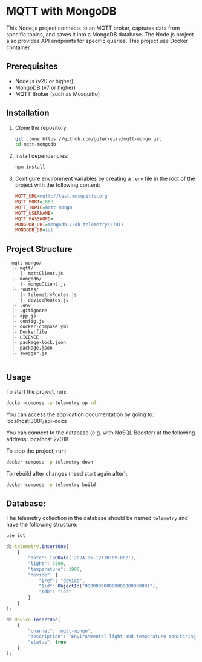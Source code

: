 # MQTT with MongoDB

This Node.js project connects to an MQTT broker, captures data from specific topics, and saves it into a MongoDB database. The Node.js project also provides API endpoints for specific queries. This project use Docker container.

## Prerequisites

- Node.js (v20 or higher)
- MongoDB (v7 or higher)
- MQTT Broker (such as Mosquitto)

## Installation

1. Clone the repository:

    ```bash
    git clone https://github.com/gqferreira/mqtt-mongo.git
    cd mqtt-mongodb
    ```

2. Install dependencies:

    ```bash
    npm install
    ```

3. Configure environment variables by creating a `.env` file in the root of the project with the following content:

    ```ini
    MQTT_URL=mqtt://test.mosquitto.org
    MQTT_PORT=1883
    MQTT_TOPIC=mqtt-mongo
    MQTT_USERNAME=
    MQTT_PASSWORD=
    MONGODB_URI=mongodb://db-telemetry:27017
    MONGODB_DB=iot
    ```

## Project Structure
```plaintext
- mqtt-mongo/
  |- mqtt/
     |- mqttClient.js
  |- mongodb/
     |- mongoClient.js
  |- routes/
     |- telemetryRoutes.js
     |- deviceRoutes.js
  |- .env
  |- .gitignore
  |- app.js
  |- config.js
  |- docker-compose.yml
  |- Dockerfile
  |- LICENCE
  |- package-lock.json
  |- package.json
  |- swagger.js
  
```

## Usage

To start the project, run:

```bash
docker-compose -p telemetry up -d
```

You can access the application documentation by going to: localhost:3001/api-docs

You can connect to the database (e.g. with NoSQL Booster) at the following address: localhost:27018

To stop the project, run:

```bash
docker-compose -p telemetry down
```

To rebuild after changes (need start again after):
```bash
docker-compose -p telemetry build
```

## Database:

The telemetry collection in the database should be named `telemetry` and have the following structure:
```javascript
use iot

db.telemetry.insertOne(
    {
        "date": ISODate('2024-06-12T10:09:00Z'),
        "light": 3500,
        "temperature": 1900,
        "device": {
            "$ref": "device",
            "$id": ObjectId("000000000000000000000001"),
            "$db": "iot"
        }
    }
);
```

```javascript
db.device.insertOne(
    {
        "channel": 'mqtt-mongo',
        "description": 'Environmental light and temperature monitoring system',
        "status": true
    }
);
```